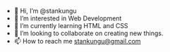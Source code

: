 - 👋 Hi, I’m @stankungu
- 👀 I’m interested in Web Development
- 🌱 I’m currently learning HTML and CSS
- 💞️ I’m looking to collaborate on creating new things.
- 📫 How to reach me stankungu@gmail.com

<!---
stankungu/stankungu is a ✨ special ✨ repository because its `README.md` (this file) appears on your GitHub profile.
You can click the Preview link to take a look at your changes.
--->
